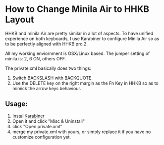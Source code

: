 # How to Change Minila Air to HHKB Layout

HHKB and minila Air are pretty similar in a lot of aspects. To have unified experience on both keyboards, I use Karabiner to configure Minila Air so as to be perfectly aligned with HHKB pro 2.

All my working enviornment is OSX/Linux based. The jumper setting of minila is: 2, 6 ON, others OFF.

The private.xml basically does two things:

1. Switch BACKSLASH with BACKQUOTE.
2. Use the DELETE key on the right margin as the Fn Key in HHKB so as to mimick the arrow keys behaviour.


## Usage:

1. Install[Karabiner](https://pqrs.org/osx/karabiner/)
2. Open it and click "Misc & Uninstall"
3. click "Open private.xml"
4. merge my private.xml with yours, or simply replace it if you have no customize configuration yet.
